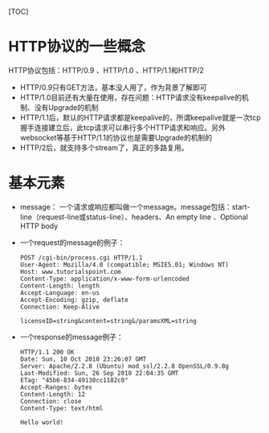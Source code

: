 [TOC]

# HTTP协议的一些概念

HTTP协议包括：HTTP/0.9 、HTTP/1.0 、HTTP/1.1和HTTP/2

- HTTP/0.9只有GET方法，基本没人用了，作为背景了解即可
- HTTP/1.0目前还有大量在使用，存在问题：HTTP请求没有keepalive的机制、没有Upgrade的机制
- HTTP/1.1后，默认的HTTP请求都是keepalive的，所谓keepalive就是一次tcp握手连接建立后，此tcp请求可以串行多个HTTP请求和响应。另外websocket等基于HTTP/1.1的协议也是需要Upgrade的机制的
- HTTP/2后，就支持多个stream了，真正的多路复用。

# 基本元素

- message： 一个请求或响应都叫做一个message。message包括：start-line（request-line或status-line）、headers、An empty line 、Optional HTTP body

- 一个request的message的例子：

  ```http
  POST /cgi-bin/process.cgi HTTP/1.1
  User-Agent: Mozilla/4.0 (compatible; MSIE5.01; Windows NT)
  Host: www.tutorialspoint.com
  Content-Type: application/x-www-form-urlencoded
  Content-Length: length
  Accept-Language: en-us
  Accept-Encoding: gzip, deflate
  Connection: Keep-Alive
  
  licenseID=string&content=string&/paramsXML=string
  ```

  

- 一个response的message例子：

   ```http
  HTTP/1.1 200 OK
  Date: Sun, 10 Oct 2010 23:26:07 GMT
  Server: Apache/2.2.8 (Ubuntu) mod_ssl/2.2.8 OpenSSL/0.9.8g
  Last-Modified: Sun, 26 Sep 2010 22:04:35 GMT
  ETag: "45b6-834-49130cc1182c0"
  Accept-Ranges: bytes
  Content-Length: 12
  Connection: close
  Content-Type: text/html
  
  Hello world!
   ```

  

